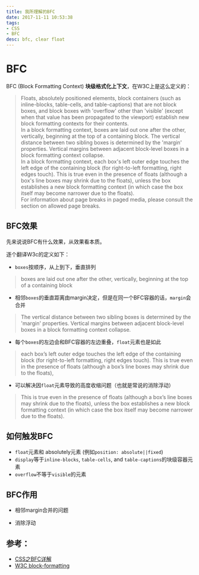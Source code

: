 ```yaml
---
title: 我所理解的BFC
date: 2017-11-11 10:53:38
tags:
- CSS
- BFC
desc: bfc, clear float
---
```


# BFC

BFC (Block Formatting Context) **块级格式化上下文**，在W3C上是这么定义的：

> Floats, absolutely positioned elements, block containers (such as inline-blocks, table-cells, and table-captions) that are not block boxes, and block boxes with 'overflow' other than 'visible' (except when that value has been propagated to the viewport) establish new block formatting contexts for their contents.  
In a block formatting context, boxes are laid out one after the other, vertically, beginning at the top of a containing block. The vertical distance between two sibling boxes is determined by the 'margin' properties. Vertical margins between adjacent block-level boxes in a block formatting context collapse.  
In a block formatting context, each box's left outer edge touches the left edge of the containing block (for right-to-left formatting, right edges touch). This is true even in the presence of floats (although a box's line boxes may shrink due to the floats), unless the box establishes a new block formatting context (in which case the box itself may become narrower due to the floats).  
For information about page breaks in paged media, please consult the section on allowed page breaks.

## BFC效果

先来说说BFC有什么效果，从效果看本质。

逐个翻译W3c的定义如下：

- `boxes`按顺序，从上到下，垂直排列

> boxes are laid out one after the other, vertically, beginning at the top of a containing block

- 相邻`boxes`的垂直距离由margin决定，但是在同一个BFC容器的话，`margin`会合并

> The vertical distance between two sibling boxes is determined by the 'margin' properties. Vertical margins between adjacent block-level boxes in a block formatting context collapse.

- 每个`boxes`的左边会和BFC容器的左边重叠，`float`元素也是如此

> each box’s left outer edge touches the left edge of the containing block (for right-to-left formatting, right edges touch). This is true even in the presence of floats (although a box’s line boxes may shrink due to the floats), 

- 可以解决因`float`元素导致的高度收缩问题（也就是常说的消除浮动）

>  This is true even in the presence of floats (although a box’s line boxes may shrink due to the floats), unless the box establishes a new block formatting context (in which case the box itself may become narrower due to the floats).

## 如何触发BFC

- `float`元素和 absolutely元素 (例如`position: absolute||fixed`) 
- `display`等于`inline-blocks`, `table-cells`, and `table-captions`的块级容器元素
- `overflow`不等于`visible`的元素

## BFC作用

- 相邻margin合并的问题

- 消除浮动

## 参考：

- [CSS之BFC详解](http://www.html-js.com/article/1866)
- [W3C block-formatting](https://www.w3.org/TR/CSS2/visuren.html#block-formatting)